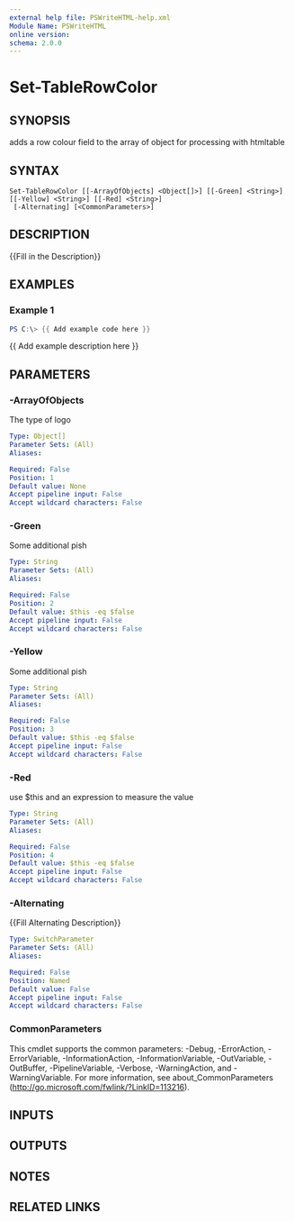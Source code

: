 ```yaml
---
external help file: PSWriteHTML-help.xml
Module Name: PSWriteHTML
online version:
schema: 2.0.0
---
```


# Set-TableRowColor

## SYNOPSIS
adds a row colour field to the array of object for processing with htmltable

## SYNTAX

```
Set-TableRowColor [[-ArrayOfObjects] <Object[]>] [[-Green] <String>] [[-Yellow] <String>] [[-Red] <String>]
 [-Alternating] [<CommonParameters>]
```

## DESCRIPTION
{{Fill in the Description}}

## EXAMPLES

### Example 1
```powershell
PS C:\> {{ Add example code here }}
```

{{ Add example description here }}

## PARAMETERS

### -ArrayOfObjects
The type of logo

```yaml
Type: Object[]
Parameter Sets: (All)
Aliases:

Required: False
Position: 1
Default value: None
Accept pipeline input: False
Accept wildcard characters: False
```

### -Green
Some additional pish

```yaml
Type: String
Parameter Sets: (All)
Aliases:

Required: False
Position: 2
Default value: $this -eq $false
Accept pipeline input: False
Accept wildcard characters: False
```

### -Yellow
Some additional pish

```yaml
Type: String
Parameter Sets: (All)
Aliases:

Required: False
Position: 3
Default value: $this -eq $false
Accept pipeline input: False
Accept wildcard characters: False
```

### -Red
use $this and an expression to measure the value

```yaml
Type: String
Parameter Sets: (All)
Aliases:

Required: False
Position: 4
Default value: $this -eq $false
Accept pipeline input: False
Accept wildcard characters: False
```

### -Alternating
{{Fill Alternating Description}}

```yaml
Type: SwitchParameter
Parameter Sets: (All)
Aliases:

Required: False
Position: Named
Default value: False
Accept pipeline input: False
Accept wildcard characters: False
```

### CommonParameters
This cmdlet supports the common parameters: -Debug, -ErrorAction, -ErrorVariable, -InformationAction, -InformationVariable, -OutVariable, -OutBuffer, -PipelineVariable, -Verbose, -WarningAction, and -WarningVariable.
For more information, see about_CommonParameters (http://go.microsoft.com/fwlink/?LinkID=113216).

## INPUTS

## OUTPUTS

## NOTES

## RELATED LINKS
